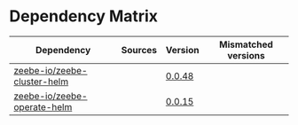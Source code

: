 # Dependency Matrix

Dependency | Sources | Version | Mismatched versions
---------- | ------- | ------- | -------------------
[zeebe-io/zeebe-cluster-helm](https://github.com/zeebe-io/zeebe-cluster-helm) |  | [0.0.48](https://github.com/zeebe-io/zeebe-cluster-helm/releases/tag/v0.0.48) | 
[zeebe-io/zeebe-operate-helm](https://github.com/zeebe-io/zeebe-operate-helm) |  | [0.0.15](https://github.com/zeebe-io/zeebe-operate-helm/releases/tag/v0.0.15) | 
